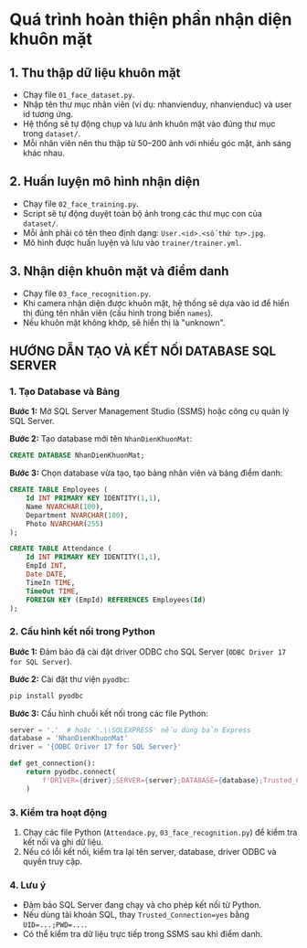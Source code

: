 # Quá trình hoàn thiện phần nhận diện khuôn mặt

## 1. Thu thập dữ liệu khuôn mặt
- Chạy file `01_face_dataset.py`.
- Nhập tên thư mục nhân viên (ví dụ: nhanvienduy, nhanvienduc) và user id tương ứng.
- Hệ thống sẽ tự động chụp và lưu ảnh khuôn mặt vào đúng thư mục trong `dataset/`.
- Mỗi nhân viên nên thu thập từ 50–200 ảnh với nhiều góc mặt, ánh sáng khác nhau.

## 2. Huấn luyện mô hình nhận diện
- Chạy file `02_face_training.py`.
- Script sẽ tự động duyệt toàn bộ ảnh trong các thư mục con của `dataset/`.
- Mỗi ảnh phải có tên theo định dạng: `User.<id>.<số thứ tự>.jpg`.
- Mô hình được huấn luyện và lưu vào `trainer/trainer.yml`.

## 3. Nhận diện khuôn mặt và điểm danh
- Chạy file `03_face_recognition.py`.
- Khi camera nhận diện được khuôn mặt, hệ thống sẽ dựa vào id để hiển thị đúng tên nhân viên (cấu hình trong biến `names`).
- Nếu khuôn mặt không khớp, sẽ hiển thị là "unknown".


## HƯỚNG DẪN TẠO VÀ KẾT NỐI DATABASE SQL SERVER

### 1. Tạo Database và Bảng

**Bước 1:** Mở SQL Server Management Studio (SSMS) hoặc công cụ quản lý SQL Server.

**Bước 2:** Tạo database mới tên `NhanDienKhuonMat`:

```sql
CREATE DATABASE NhanDienKhuonMat;
```

**Bước 3:** Chọn database vừa tạo, tạo bảng nhân viên và bảng điểm danh:

```sql
CREATE TABLE Employees (
	Id INT PRIMARY KEY IDENTITY(1,1),
	Name NVARCHAR(100),
	Department NVARCHAR(100),
	Photo NVARCHAR(255)
);

CREATE TABLE Attendance (
	Id INT PRIMARY KEY IDENTITY(1,1),
	EmpId INT,
	Date DATE,
	TimeIn TIME,
	TimeOut TIME,
	FOREIGN KEY (EmpId) REFERENCES Employees(Id)
);
```

### 2. Cấu hình kết nối trong Python

**Bước 1:** Đảm bảo đã cài đặt driver ODBC cho SQL Server (`ODBC Driver 17 for SQL Server`).

**Bước 2:** Cài đặt thư viện `pyodbc`:

```bash
pip install pyodbc
```

**Bước 3:** Cấu hình chuỗi kết nối trong các file Python:

```python
server = '.'  # hoặc '.\\SQLEXPRESS' nếu dùng bản Express
database = 'NhanDienKhuonMat'
driver = '{ODBC Driver 17 for SQL Server}'

def get_connection():
	return pyodbc.connect(
		f'DRIVER={driver};SERVER={server};DATABASE={database};Trusted_Connection=yes;'
	)
```

### 3. Kiểm tra hoạt động

1. Chạy các file Python (`Attendace.py`, `03_face_recognition.py`) để kiểm tra kết nối và ghi dữ liệu.
2. Nếu có lỗi kết nối, kiểm tra lại tên server, database, driver ODBC và quyền truy cập.

### 4. Lưu ý

- Đảm bảo SQL Server đang chạy và cho phép kết nối từ Python.
- Nếu dùng tài khoản SQL, thay `Trusted_Connection=yes` bằng `UID=...;PWD=...`.
- Có thể kiểm tra dữ liệu trực tiếp trong SSMS sau khi điểm danh.

